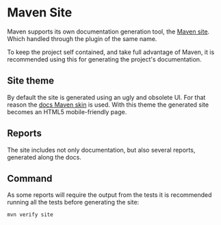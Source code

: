 # Maven Site

Maven supports its own documentation generation tool, the [Maven site][maven_site]. Which handled through the plugin of the same name.

To keep the project self contained, and take full advantage of Maven, it is recommended using this for generating the project's documentation.

## Site theme

By default the site is generated using an ugly and obsolete UI. For that reason the [docs Maven skin][docs_maven_skin] is used. With this theme the generated site becomes an HTML5 mobile-friendly page.

## Reports

The site includes not only documentation, but also several reports, generated along the docs.

## Command

As some reports will require the output from the tests it is recommended running all the tests before generating the site:

```
mvn verify site
```

[docs_maven_skin]: https://github.com/Bernardo-MG/docs-maven-skin
[maven_site]: https://maven.apache.org/plugins/maven-site-plugin/
